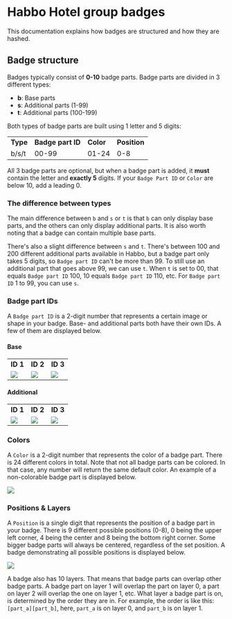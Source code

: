 # Habbo Hotel group badges
This documentation explains how badges are structured and how they are hashed.

## Badge structure
Badges typically consist of <b>0-10</b> badge parts. Badge parts are divided in 3 different types:
- <b>b</b>: Base parts
- <b>s</b>: Additional parts (1-99)
- <b>t</b>: Additional parts (100-199)

Both types of badge parts are built using 1 letter and 5 digits:

<table>
<tr>
<td><b>Type</b></td>
<td><b>Badge part ID</b></td>
<td><b>Color</b></td>
<td><b>Position</b></td>
</tr>
<tr>
<td>b/s/t</td>
<td>00-99</td>
<td>01-24</td>
<td>0-8</td>
</tr>
</table>

All 3 badge parts are optional, but when a badge part is added, it <b>must</b> contain the letter and <b>exactly 5</b> digits. If your `Badge Part ID` or `Color` are below 10, add a leading 0.

### The difference between types

The main difference between `b` and `s` or `t` is that `b` can only display base parts, and the others can only display additional parts. It is also worth noting that a badge can contain multiple base parts.

There's also a slight difference between `s` and `t`. There's between 100 and 200 different additional parts available in Habbo, but a badge part only takes 5 digits, so `Badge part ID` can't be more than 99. To still use an additional part that goes above 99, we can use `t`. When `t` is set to 00, that equals `Badge part ID` 100, 10 equals `Badge part ID` 110, etc. For `Badge part ID` 1 to 99, you can use `s`.

### Badge part IDs

A `Badge part ID` is a 2-digit number that represents a certain image or shape in your badge. Base- and additional parts both have their own IDs. A few of them are displayed below.

#### Base
<table>
<tr>
<td><b>ID 1</b></td>
<td><b>ID 2</b></td>
<td><b>ID 3</b></td>
</tr>
<tr>
<td><img src="https://www.habbo.nl/habbo-imaging/badge/b01010006791b2fcf18535db5c46607b2bce63"></td>
<td><img src="https://www.habbo.nl/habbo-imaging/badge/b0201007a27a440faa05d1e488ff92a078cbaa"></td>
<td><img src="https://www.habbo.nl/habbo-imaging/badge/b03010ddcf06faef8477d20f896d364a201fd5"></td>
</tr>
</table>

#### Additional
<table>
<tr>
<td><b>ID 1</b></td>
<td><b>ID 2</b></td>
<td><b>ID 3</b></td>
</tr>
<tr>
<td><img src="https://www.habbo.com/habbo-imaging/badge/s010142f93213435a0f8a2ee6e57d326acb761"></td>
<td><img src="https://www.habbo.com/habbo-imaging/badge/s02014077252640988ad6ffbfbe81b9d7caa05"></td>
<td><img src="https://www.habbo.com/habbo-imaging/badge/s030140f7437c1b7f92d36acb53d331a834859"></td>
</tr>
</table>

### Colors

A `Color` is a 2-digit number that represents the color of a badge part. There is 24 different colors in total. Note that not all badge parts can be colored. In that case, any number will return the same default color. An example of a non-colorable badge part is displayed below.

<img src="https://www.habbo.nl/habbo-imaging/badge/t41014935ea23c7318fc7943932593160409e7"> 

### Positions & Layers

A `Position` is a single digit that represents the position of a badge part in your badge. There is 9 different possible positions (0-8), 0 being the upper left corner, 4 being the center and 8 being the bottom right corner. Some bigger badge parts will always be centered, regardless of the set position. A badge demonstrating all possible positions is displayed below.

<img src="https://www.habbo.nl/habbo-imaging/badge/s68010s69011s70012s71013s72014s73015s74016s75017s76018bdd473f066504f3341d056d5a1fb664c">

A badge also has 10 layers. That means that badge parts can overlap other badge parts. A badge part on layer 1 will overlap the part on layer 0, a part on layer 2 will overlap the one on layer 1, etc. What layer a badge part is on, is determined by the order they are in. For example, the order is like this: `[part_a][part_b]`, here, `part_a` is on layer 0, and `part_b` is on layer 1.
